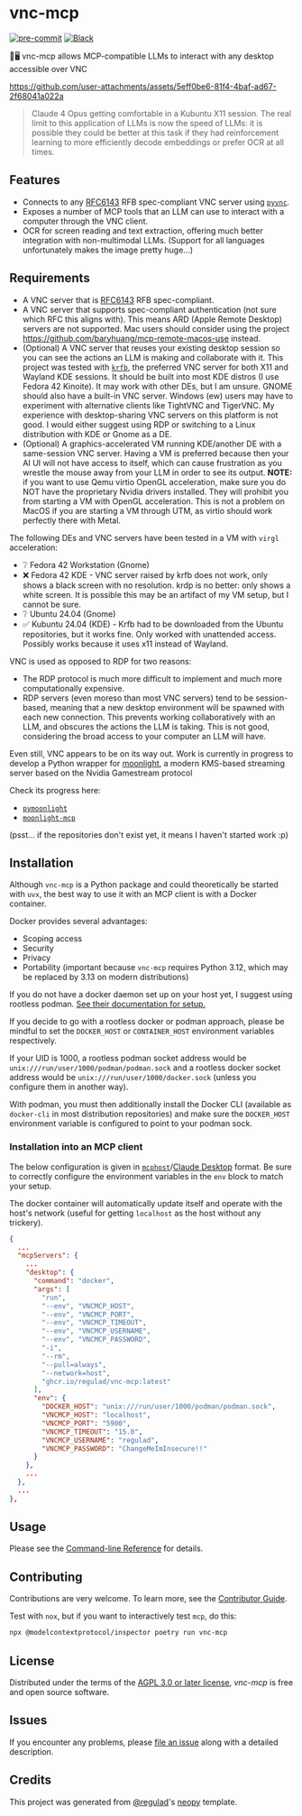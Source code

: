 # vnc-mcp

[![pre-commit](https://img.shields.io/badge/pre--commit-enabled-brightgreen?logo=pre-commit&logoColor=white)][pre-commit]
[![Black](https://img.shields.io/badge/code%20style-black-000000.svg)][black]

[pypi status]: https://pypi.org/project/vnc-mcp/
[read the docs]: https://vnc-mcp.readthedocs.io/
[tests]: https://github.com/regulad/vnc-mcp/actions?workflow=Tests
[codecov]: https://app.codecov.io/gh/regulad/vnc-mcp
[pre-commit]: https://github.com/pre-commit/pre-commit
[black]: https://github.com/psf/black

🤖🖥 vnc-mcp allows MCP-compatible LLMs to interact with any desktop accessible over VNC

https://github.com/user-attachments/assets/5eff0be6-81f4-4baf-ad67-2f68041a022a

> Claude 4 Opus getting comfortable in a Kubuntu X11 session. The real limit to this application of LLMs is now the speed of LLMs: it is possible they could be better at this task if they had reinforcement learning to more efficiently decode embeddings or prefer OCR at all times.

## Features

- Connects to any [RFC6143](https://datatracker.ietf.org/doc/html/rfc6143) RFB spec-compliant VNC server using [`pyvnc`](https://github.com/regulad/pyvnc).
- Exposes a number of MCP tools that an LLM can use to interact with a computer through the VNC client.
- OCR for screen reading and text extraction, offering much better integration with non-multimodal LLMs. (Support for all languages unfortunately makes the image pretty huge...)

## Requirements

- A VNC server that is [RFC6143](https://datatracker.ietf.org/doc/html/rfc6143) RFB spec-compliant.
- A VNC server that supports spec-compliant authentication (not sure which RFC this aligns with). This means ARD (Apple Remote Desktop) servers are not supported. Mac users should consider using the project https://github.com/baryhuang/mcp-remote-macos-use instead.
- (Optional) A VNC server that reuses your existing desktop session so you can see the actions an LLM is making and collaborate with it. This project was tested with [`krfb`](https://github.com/KDE/krfb), the preferred VNC server for both X11 and Wayland KDE sessions. It should be built into most KDE distros (I use Fedora 42 Kinoite). It may work with other DEs, but I am unsure. GNOME should also have a built-in VNC server. Windows (ew) users may have to experiment with alternative clients like TightVNC and TigerVNC. My experience with desktop-sharing VNC servers on this platform is not good. I would either suggest using RDP or switching to a Linux distribution with KDE or Gnome as a DE.
- (Optional) A graphics-accelerated VM running KDE/another DE with a same-session VNC server. Having a VM is preferred because then your AI UI will not have access to itself, which can cause frustration as you wrestle the mouse away from your LLM in order to see its output. **NOTE:** if you want to use Qemu virtio OpenGL acceleration, make sure you do NOT have the proprietary Nvidia drivers installed. They will prohibit you from starting a VM with OpenGL acceleration. This is not a problem on MacOS if you are starting a VM through UTM, as virtio should work perfectly there with Metal.

The following DEs and VNC servers have been tested in a VM with `virgl` acceleration:

- ❔ Fedora 42 Workstation (Gnome)
- ❌ Fedora 42 KDE - VNC server raised by krfb does not work, only shows a black screen with no resolution. krdp is no better: only shows a white screen. It is possible this may be an artifact of my VM setup, but I cannot be sure.
- ❔ Ubuntu 24.04 (Gnome)
- ✅ Kubuntu 24.04 (KDE) - Krfb had to be downloaded from the Ubuntu repositories, but it works fine. Only worked with unattended access. Possibly works because it uses x11 instead of Wayland.

VNC is used as opposed to RDP for two reasons:

- The RDP protocol is much more difficult to implement and much more computationally expensive.
- RDP servers (even moreso than most VNC servers) tend to be session-based, meaning that a new desktop environment will be spawned with each new connection. This prevents working collaboratively with an LLM, and obscures the actions the LLM is taking. This is not good, considering the broad access to your computer an LLM will have.

Even still, VNC appears to be on its way out. Work is currently in progress to develop a Python wrapper for [moonlight](https://moonlight-stream.org/), a modern KMS-based streaming server based on the Nvidia Gamestream protocol

Check its progress here:

- [`pymoonlight`](https://github.com/regulad/pymoonlight)
- [`moonlight-mcp`](https://github.com/regulad/moonlight-mcp)

(psst... if the repositories don't exist yet, it means I haven't started work :p)

## Installation

Although `vnc-mcp` is a Python package and could theoretically be started with `uvx`, the best way to use it with an MCP client is with a Docker container.

Docker provides several advantages:

- Scoping access
- Security
- Privacy
- Portability (important because `vnc-mcp` requires Python 3.12, which may be replaced by 3.13 on modern distributions)

If you do not have a docker daemon set up on your host yet, I suggest using rootless podman. [See their documentation for setup.](https://github.com/containers/podman/blob/main/docs/tutorials/rootless_tutorial.md)

If you decide to go with a rootless docker or podman approach, please be mindful to set the `DOCKER_HOST` or `CONTAINER_HOST` environment variables respectively.

If your UID is 1000, a rootless podman socket address would be `unix:///run/user/1000/podman/podman.sock` and a rootless docker socket address would be `unix:///run/user/1000/docker.sock` (unless you configure them in another way).

With podman, you must then additionally install the Docker CLI (available as `docker-cli` in most distribution repositories) and make sure the `DOCKER_HOST` environment variable is configured to point to your podman sock.

### Installation into an MCP client

The below configuration is given in [`mcphost`](https://github.com/mark3labs/mcphost)/[Claude Desktop](https://claude.ai/download) format. Be sure to correctly configure the environment variables in the `env` block to match your setup.

The docker container will automatically update itself and operate with the host's network (useful for getting `localhost` as the host without any trickery).

```json
{
  ...
  "mcpServers": {
    ...
    "desktop": {
      "command": "docker",
      "args": [
        "run",
        "--env", "VNCMCP_HOST",
        "--env", "VNCMCP_PORT",
        "--env", "VNCMCP_TIMEOUT",
        "--env", "VNCMCP_USERNAME",
        "--env", "VNCMCP_PASSWORD",
        "-i",
        "--rm",
        "--pull=always",
        "--network=host",
        "ghcr.io/regulad/vnc-mcp:latest"
      ],
      "env": {
        "DOCKER_HOST": "unix:///run/user/1000/podman/podman.sock",
        "VNCMCP_HOST": "localhost",
        "VNCMCP_PORT": "5900",
        "VNCMCP_TIMEOUT": "15.0",
        "VNCMCP_USERNAME": "regulad",
        "VNCMCP_PASSWORD": "ChangeMeImInsecure!!"
      }
    },
    ...
  },
  ...
},
```

## Usage

Please see the [Command-line Reference] for details.

## Contributing

Contributions are very welcome.
To learn more, see the [Contributor Guide].

Test with `nox`, but if you want to interactively test `mcp`, do this:

```bash
npx @modelcontextprotocol/inspector poetry run vnc-mcp
```

## License

Distributed under the terms of the [AGPL 3.0 or later license][license],
_vnc-mcp_ is free and open source software.

## Issues

If you encounter any problems,
please [file an issue] along with a detailed description.

## Credits

This project was generated from [@regulad]'s [neopy] template.

[@regulad]: https://github.com/regulad
[pypi]: https://pypi.org/
[neopy]: https://github.com/regulad/cookiecutter-neopy
[file an issue]: https://github.com/regulad/vnc-mcp/issues
[pip]: https://pip.pypa.io/

<!-- github-only -->

[license]: https://github.com/regulad/vnc-mcp/blob/main/LICENSE
[contributor guide]: https://github.com/regulad/vnc-mcp/blob/main/CONTRIBUTING.md
[command-line reference]: https://vnc-mcp.readthedocs.io/en/latest/usage.html

